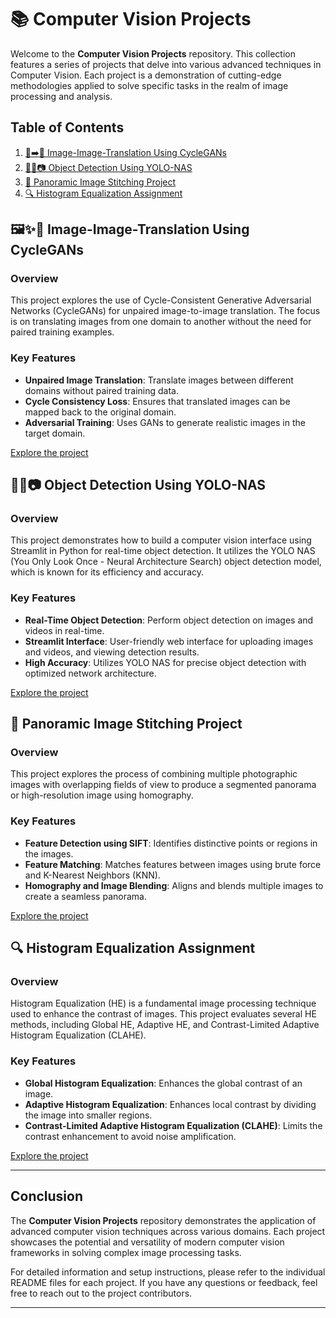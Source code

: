 # 📚 Computer Vision Projects

Welcome to the **Computer Vision Projects** repository. This collection features a series of projects that delve into various advanced techniques in Computer Vision. Each project is a demonstration of cutting-edge methodologies applied to solve specific tasks in the realm of image processing and analysis.

## Table of Contents

1. [🌉➡️🌆 Image-Image-Translation Using CycleGANs](#image-image-translation-using-cyclegans)
2. [🕵️‍♂️📷 Object Detection Using YOLO-NAS](#object-detection-using-yolo-nas)
3. [📸 Panoramic Image Stitching Project](#panoramic-image-stitching-project)
4. [🔍 Histogram Equalization Assignment](#histogram-equalization-assignment)

## 🖼️✨🔄 Image-Image-Translation Using CycleGANs

### Overview

This project explores the use of Cycle-Consistent Generative Adversarial Networks (CycleGANs) for unpaired image-to-image translation. The focus is on translating images from one domain to another without the need for paired training examples.

### Key Features

- **Unpaired Image Translation**: Translate images between different domains without paired training data.
- **Cycle Consistency Loss**: Ensures that translated images can be mapped back to the original domain.
- **Adversarial Training**: Uses GANs to generate realistic images in the target domain.

[Explore the project](https://github.com/Dhruv-NNT/Computer-Vision-Projects/tree/main/Image-Image-Translation%20Using%20CycleGANs)

## 🕵️‍♂️📷 Object Detection Using YOLO-NAS

### Overview

This project demonstrates how to build a computer vision interface using Streamlit in Python for real-time object detection. It utilizes the YOLO NAS (You Only Look Once - Neural Architecture Search) object detection model, which is known for its efficiency and accuracy.

### Key Features

- **Real-Time Object Detection**: Perform object detection on images and videos in real-time.
- **Streamlit Interface**: User-friendly web interface for uploading images and videos, and viewing detection results.
- **High Accuracy**: Utilizes YOLO NAS for precise object detection with optimized network architecture.

[Explore the project](https://github.com/Dhruv-NNT/Computer-Vision-Projects/tree/main/Object%20Detection%20Using%20YOLO-NAS)

## 📸 Panoramic Image Stitching Project

### Overview

This project explores the process of combining multiple photographic images with overlapping fields of view to produce a segmented panorama or high-resolution image using homography. 

### Key Features

- **Feature Detection using SIFT**: Identifies distinctive points or regions in the images.
- **Feature Matching**: Matches features between images using brute force and K-Nearest Neighbors (KNN).
- **Homography and Image Blending**: Aligns and blends multiple images to create a seamless panorama.

[Explore the project](https://github.com/Dhruv-NNT/Computer-Vision-Projects/tree/main/Panaromic%20Image%20Stitching%20Project)

## 🔍 Histogram Equalization Assignment

### Overview

Histogram Equalization (HE) is a fundamental image processing technique used to enhance the contrast of images. This project evaluates several HE methods, including Global HE, Adaptive HE, and Contrast-Limited Adaptive Histogram Equalization (CLAHE).

### Key Features

- **Global Histogram Equalization**: Enhances the global contrast of an image.
- **Adaptive Histogram Equalization**: Enhances local contrast by dividing the image into smaller regions.
- **Contrast-Limited Adaptive Histogram Equalization (CLAHE)**: Limits the contrast enhancement to avoid noise amplification.

[Explore the project](https://github.com/Dhruv-NNT/Computer-Vision-Projects/tree/main/Histogram%20Equalization%20Assignment)

---

## Conclusion

The **Computer Vision Projects** repository demonstrates the application of advanced computer vision techniques across various domains. Each project showcases the potential and versatility of modern computer vision frameworks in solving complex image processing tasks.

For detailed information and setup instructions, please refer to the individual README files for each project. If you have any questions or feedback, feel free to reach out to the project contributors.

---
